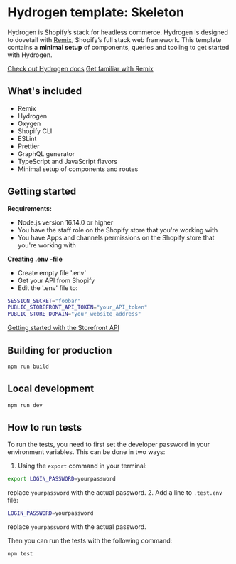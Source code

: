 # Hydrogen template: Skeleton

Hydrogen is Shopify’s stack for headless commerce. Hydrogen is designed to dovetail with [Remix](https://remix.run/), Shopify’s full stack web framework. This template contains a **minimal setup** of components, queries and tooling to get started with Hydrogen.

[Check out Hydrogen docs](https://shopify.dev/custom-storefronts/hydrogen)
[Get familiar with Remix](https://remix.run/docs/en/v1)

## What's included

- Remix
- Hydrogen
- Oxygen
- Shopify CLI
- ESLint
- Prettier
- GraphQL generator
- TypeScript and JavaScript flavors
- Minimal setup of components and routes

## Getting started

**Requirements:**

- Node.js version 16.14.0 or higher
- You have the staff role on the Shopify store that you're working with
- You have Apps and channels permissions on the Shopify store that you're working with

**Creating .env -file**

- Create empty file '.env'
- Get your API from Shopify
- Edit the '.env' file to:
```bash
SESSION_SECRET="foobar"
PUBLIC_STOREFRONT_API_TOKEN="your_API_token"
PUBLIC_STORE_DOMAIN="your_website_address"
```

[Getting started with the Storefront API](https://shopify.dev/docs/custom-storefronts/building-with-the-storefront-api/getting-started)

## Building for production

```bash
npm run build
```

## Local development

```bash
npm run dev
```
## How to run tests

To run the tests, you need to first set the developer password in your environment variables. This can be done in two ways:

1. Using the `export` command in your terminal:

```bash
export LOGIN_PASSWORD=yourpassword
```
replace `yourpassword` with the actual password.
2. Add a line to `.test.env` file:

```bash
LOGIN_PASSWORD=yourpassword
```
replace `yourpassword` with the actual password.

Then you can run the tests with the following command:

```bash
npm test
```
